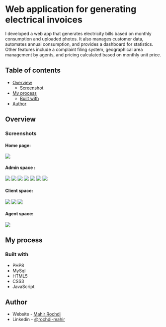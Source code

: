 # Web application for generating electrical invoices
I developed a web app that generates electricity bills based on monthly consumption and uploaded photos. It also manages customer data, automates annual consumption, and provides a dashboard for statistics. Other features include a complaint filing system, geographical area management by agents, and pricing calculated based on monthly unit price.

## Table of contents

- [Overview](#overview)
  - [Screenshot](#screenshots)
- [My process](#my-process)
  - [Built with](#built-with)
- [Author](#author)

## Overview

### Screenshots
#### Home page: 
![](images/1.png)
#### Admin space :
![](images/2.jpg)
![](images/3.jpg)
![](images/4.jpg)
![](images/5.jpg)
![](images/11.jpg)
![](images/6.png)
![](images/7.png)
#### Client space: 
![](images/8.jpg)
![](images/9.jpg)
![](images/10.jpg)
#### Agent space: 
![](images/12.jpg)

## My process

### Built with

- PHP8 
- MySql
- HTML5
- CSS3
- JavaScript 

## Author

- Website - [Mahir Rochdi](https://github.com/MAHIRROCHDI)
- Linkedin - [@rochdi-mahir](www.linkedin.com/in/rochdi-mahir)
